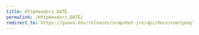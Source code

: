 ```yaml
---
title: HttpHeaders.DATE
permalink: /HttpHeaders.DATE/
redirect_to: https://guava.dev/releases/snapshot-jre/api/docs/com/google/common/net/HttpHeaders.html#DATE
---
```

